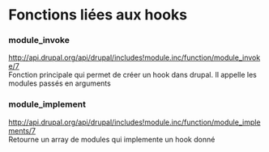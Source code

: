 # Fonctions liées aux hooks

###  module_invoke
http://api.drupal.org/api/drupal/includes!module.inc/function/module_invoke/7   
Fonction principale qui permet de créer un hook dans drupal. 
Il appelle les modules passés en arguments


###  module_implement 
http://api.drupal.org/api/drupal/includes!module.inc/function/module_implements/7   
Retourne un array de modules qui implemente un hook donné